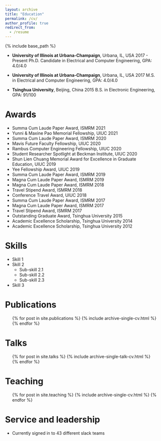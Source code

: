 ```yaml
---
layout: archive
title: "Education"
permalink: /cv/
author_profile: true
redirect_from:
  - /resume
---
```


{% include base_path %}

* **University of Illinois at Urbana-Champaign**, Urbana, IL, USA         2017 - Present
  Ph.D. Candidate in Electrical and Computer Engineering, GPA: 4.0/4.0

* **University of Illinois at Urbana-Champaign**, Urbana, IL, USA         2017
  M.S. in Electrical and Computer Engineering, GPA: 4.0/4.0

* **Tsinghua University**, Beijing, China                                 2015
  B.S. in Electronic Engineering, GPA: 91/100

Awards
======
* Summa Cum Laude Paper Award, ISMRM                                                    2021
* Yunni & Maxine Pao Memorial Fellowship, UIUC                                          2021
* Summa Cum Laude Paper Award, ISMRM                                                    2020
* Mavis Future Faculty Fellowship, UIUC                                                 2020
* Rambus Computer Engineering Fellowship, UIUC                                          2020
* Student Researcher Spotlight at Beckman Institute, UIUC                               2020
* Shun Lien Chuang Memorial Award for Excellence in Graduate Education, UIUC            2019
* Yee Fellowship Award, UIUC                                                            2019
* Summa Cum Laude Paper Award, ISMRM                                                    2019
* Magna Cum Laude Paper Award, ISMRM                                                    2019
* Magna Cum Laude Paper Award, ISMRM                                                    2018
* Travel Stipend Award, ISMRM                                                           2018
* Conference Travel Award, UIUC                                                         2018
* Summa Cum Laude Paper Award, ISMRM                                                    2017
* Magna Cum Laude Paper Award, ISMRM                                                    2017
* Travel Stipend Award, ISMRM                                                           2017
* Outstanding Graduate Award, Tsinghua University                                       2015
* Academic Excellence Scholarship, Tsinghua University                                  2014
* Academic Excellence Scholarship, Tsinghua University                                  2012

  
Skills
======
* Skill 1
* Skill 2
  * Sub-skill 2.1
  * Sub-skill 2.2
  * Sub-skill 2.3
* Skill 3

Publications
======
  <ul>{% for post in site.publications %}
    {% include archive-single-cv.html %}
  {% endfor %}</ul>
  
Talks
======
  <ul>{% for post in site.talks %}
    {% include archive-single-talk-cv.html %}
  {% endfor %}</ul>
  
Teaching
======
  <ul>{% for post in site.teaching %}
    {% include archive-single-cv.html %}
  {% endfor %}</ul>
  
Service and leadership
======
* Currently signed in to 43 different slack teams
